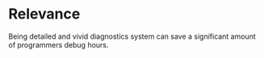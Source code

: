 # Relevance

Being detailed and vivid diagnostics system can save a significant amount of programmers debug
hours.

